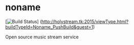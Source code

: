 # noname
[![Build Status](http://holystream.tk:2015/app/rest/builds/buildType:id:Noname_PushBuild/statusIcon)]
(http://holystream.tk:2015/viewType.html?buildTypeId=Noname_PushBuild&guest=1)


Open source music stream service
